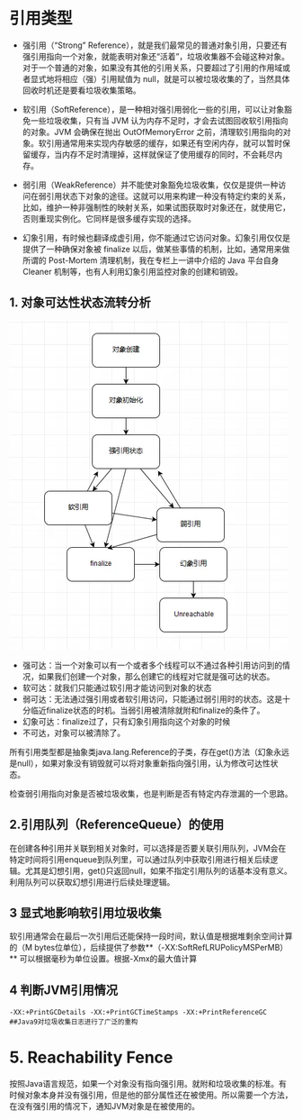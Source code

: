 # 引用类型

- 强引用（“Strong” Reference），就是我们最常见的普通对象引用，只要还有强引用指向一个对象，就能表明对象还“活着”，垃圾收集器不会碰这种对象。对于一个普通的对象，如果没有其他的引用关系，只要超过了引用的作用域或者显式地将相应（强）引用赋值为 null，就是可以被垃圾收集的了，当然具体回收时机还是要看垃圾收集策略。

- 软引用（SoftReference），是一种相对强引用弱化一些的引用，可以让对象豁免一些垃圾收集，只有当 JVM 认为内存不足时，才会去试图回收软引用指向的对象。JVM 会确保在抛出 OutOfMemoryError 之前，清理软引用指向的对象。软引用通常用来实现内存敏感的缓存，如果还有空闲内存，就可以暂时保留缓存，当内存不足时清理掉，这样就保证了使用缓存的同时，不会耗尽内存。

- 弱引用（WeakReference）并不能使对象豁免垃圾收集，仅仅是提供一种访问在弱引用状态下对象的途径。这就可以用来构建一种没有特定约束的关系，比如，维护一种非强制性的映射关系，如果试图获取时对象还在，就使用它，否则重现实例化。它同样是很多缓存实现的选择。

- 幻象引用，有时候也翻译成虚引用，你不能通过它访问对象。幻象引用仅仅是提供了一种确保对象被 finalize 以后，做某些事情的机制，比如，通常用来做所谓的 Post-Mortem 清理机制，我在专栏上一讲中介绍的 Java 平台自身 Cleaner 机制等，也有人利用幻象引用监控对象的创建和销毁。

## 1. 对象可达性状态流转分析





![image-20211028103053604](引用类型.assets/image-20211028103053604.png)

- 强可达：当一个对象可以有一个或者多个线程可以不通过各种引用访问到的情况，如果我们创建一个对象，那么创建它的线程对它就是强可达的状态。
- 软可达：就我们只能通过软引用才能访问到对象的状态
- 弱可达：无法通过强引用或者软引用访问，只能通过弱引用时的状态。这是十分临近finalize状态的时机。当弱引用被清除就附和finalize的条件了。
- 幻象可达：finalize过了，只有幻象引用指向这个对象的时候
- 不可达，对象可以被清除了。

所有引用类型都是抽象类java.lang.Reference的子类，存在get()方法（幻象永远是null），如果对象没有销毁就可以将对象重新指向强引用，认为修改可达性状态。

检查弱引用指向对象是否被垃圾收集，也是判断是否有特定内存泄漏的一个思路。

## 2.引用队列（ReferenceQueue）的使用

在创建各种引用并关联到相关对象时，可以选择是否要关联引用队列，JVM会在特定时间将引用enqueue到队列里，可以通过队列中获取引用进行相关后续逻辑。尤其是幻想引用，get()只返回null，如果不指定引用队列的话基本没有意义。利用队列可以获取幻想引用进行后续处理逻辑。

## 3 显式地影响软引用垃圾收集

软引用通常会在最后一次引用后还能保持一段时间，默认值是根据堆剩余空间计算的（M bytes位单位），后续提供了参数**（-XX:SoftRefLRUPolicyMSPerMB）**  可以根据毫秒为单位设置。根据-Xmx的最大值计算

## 4 判断JVM引用情况

```shell
-XX:+PrintGCDetails -XX:+PrintGCTimeStamps -XX:+PrintReferenceGC ##Java9对垃圾收集日志进行了广泛的重构
```



# 5. Reachability Fence

按照Java语言规范，如果一个对象没有指向强引用。就附和垃圾收集的标准。有时候对象本身并没有强引用，但是他的部分属性还在被使用。所以需要一个方法，在没有强引用的情况下，通知JVM对象是在被使用的。

